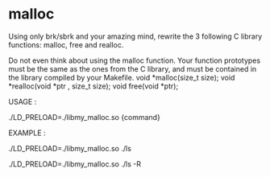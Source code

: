 # malloc

Using only brk/sbrk and your amazing mind, rewrite the 3 following C library functions: malloc, free and realloc.

Do not even think about using the malloc function.
Your function prototypes must be the same as the ones from the C library, and must be contained in the
library compiled by your Makefile.
void *malloc(size_t  size);
void *realloc(void *ptr , size_t  size);
void  free(void *ptr);

USAGE :

./LD_PRELOAD=./libmy_malloc.so {command}

EXAMPLE :

./LD_PRELOAD=./libmy_malloc.so ./ls

./LD_PRELOAD=./libmy_malloc.so ./ls -R
